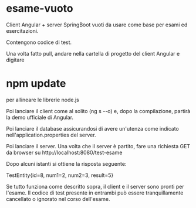 # esame-vuoto

Client Angular + server SpringBoot vuoti da usare come base per esami ed esercitazioni.

Contengono codice di test.

Una volta fatto pull, andare nella cartella di progetto del client Angular e digitare

# npm update

per allineare le librerie node.js

Poi lanciare il client come al solito (ng s --o) e, dopo la compilazione, partirà la demo ufficiale di Angular.

Poi lanciare il database assicurandosi di avere un'utenza come indicato nell'application.properties del server.

Poi lanciare il server. Una volta che il server è partito, fare una richiesta GET da browser su http://localhost:8080/test-esame 

Dopo alcuni istanti si ottiene la risposta seguente:

TestEntity{id=8, num1=2, num2=3, result=5}

Se tutto funziona come descritto sopra, il client e il server sono pronti per l'esame. Il codice di test presente in entrambi può essere tranquillamente cancellato o ignorato nel corso dell'esame.

